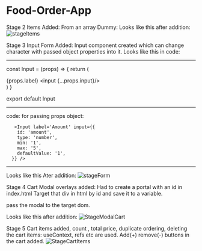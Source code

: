 # Food-Order-App

Stage 2 Items Added: 
From an array Dummy:
Looks like this after addition:
![stageItems](https://user-images.githubusercontent.com/103827746/192074904-0421d04f-03a0-4b93-be88-1665e7377bbd.JPG)


Stage 3 Input Form Added:
Input component created which can change character with passed object properties into it. 
Looks like this in code: 

----------------------------------

   const Input = (props) => {
    return (
      <div className={classes.input}>
        <label htmlFor={props.input.id}>{props.label}</label>
        <input {...props.input}/>
      </div>
    )
  }

  export default Input

----------------------------------
code: for passing props object:

       <Input label='Amount' input={{
        id: 'amount',
        type: 'number',
        min: '1',
        max: '5',
        defaultValue: '1',
      }} />

----------------------------------
Looks like this Ater addition:
![stageForm](https://user-images.githubusercontent.com/103827746/192076651-62f361e3-fc60-42d7-8518-0fad2cb68291.JPG)


Stage 4 Cart Modal overlays added: 
Had to create a portal with an id in index.html
Target that div in html by id and save it to a variable.

pass the modal to the target dom.

Looks like this after addition:
![StageModalCart](https://user-images.githubusercontent.com/103827746/192083448-c83a216e-69fc-47f5-843d-3530fdbd3484.JPG)



Stage 5 Cart items added, count , total price, duplicate ordering, deleting the cart items:
useContext, refs etc are used. Add(+) remove(-) buttons in the cart added.
![StageCartItems](https://user-images.githubusercontent.com/103827746/192658185-2b3abab9-d23b-4b5f-ac59-358a815d8bd2.JPG)
